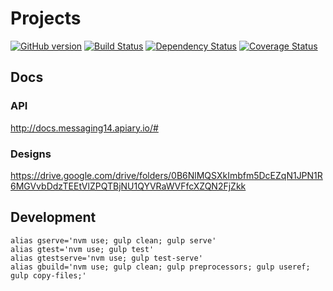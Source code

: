 # Projects
[![GitHub version](https://badge.fury.io/gh/appirio-tech%2Fng-projects.svg)](http://badge.fury.io/gh/appirio-tech%2Fng-projects)
[![Build Status](https://travis-ci.org/appirio-tech/ng-projects.svg?branch=master)](https://travis-ci.org/appirio-tech/ng-projects)
[![Dependency Status](https://www.versioneye.com/user/projects/55ce721015ff9b001400000b/badge.svg?style=flat)](https://www.versioneye.com/user/projects/55ce721015ff9b001400000b)
[![Coverage Status](https://coveralls.io/repos/appirio-tech/messaging/badge.svg?branch=master&t=qP5jFO)](https://coveralls.io/r/appirio-tech/messaging?branch=master)

## Docs
### API
http://docs.messaging14.apiary.io/#

### Designs
https://drive.google.com/drive/folders/0B6NlMQSXkImbfm5DcEZqN1JPN1R6MGVvbDdzTEEtVlZPQTBjNU1QYVRaWVFfcXZQN2FjZkk

## Development
```
alias gserve='nvm use; gulp clean; gulp serve'
alias gtest='nvm use; gulp test'
alias gtestserve='nvm use; gulp test-serve'
alias gbuild='nvm use; gulp clean; gulp preprocessors; gulp useref; gulp copy-files;'
```